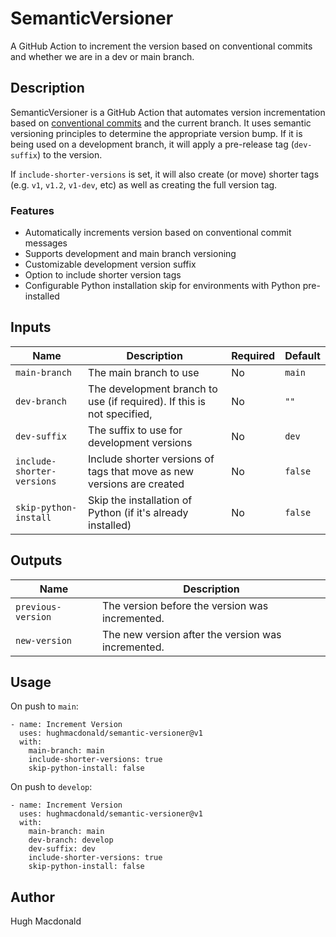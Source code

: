 # SemanticVersioner

A GitHub Action to increment the version based on conventional commits and whether we are in a dev or main branch.

## Description

SemanticVersioner is a GitHub Action that automates version incrementation based on [conventional commits](https://www.conventionalcommits.org) and the current branch.
It uses semantic versioning principles to determine the appropriate version bump. If it is being used on a development branch, it will apply a pre-release tag (`dev-suffix`) to the version.

If `include-shorter-versions` is set, it will also create (or move) shorter tags (e.g. `v1`, `v1.2`, `v1-dev`, etc) as well as creating the full version tag.

### Features

- Automatically increments version based on conventional commit messages
- Supports development and main branch versioning
- Customizable development version suffix
- Option to include shorter version tags
- Configurable Python installation skip for environments with Python pre-installed

## Inputs

| Name                       | Description                                                             | Required | Default |
|----------------------------|-------------------------------------------------------------------------|----------|---------|
| `main-branch`              | The main branch to use                                                  | No       | `main`  |
| `dev-branch`               | The development branch to use (if required). If this is not specified,  | No       | `""`    |
| `dev-suffix`               | The suffix to use for development versions                              | No       | `dev`   |
| `include-shorter-versions` | Include shorter versions of tags that move as new versions are created  | No       | `false` |
| `skip-python-install`      | Skip the installation of Python (if it's already installed)             | No       | `false` |

## Outputs

| Name               | Description                                         |
|--------------------|-----------------------------------------------------|
| `previous-version` | The version before the version was incremented.     |
| `new-version`      | The new version after the version was incremented.  |

## Usage

On push to `main`:

    - name: Increment Version
      uses: hughmacdonald/semantic-versioner@v1
      with:
        main-branch: main
        include-shorter-versions: true
        skip-python-install: false

On push to `develop`:

    - name: Increment Version
      uses: hughmacdonald/semantic-versioner@v1
      with:
        main-branch: main
        dev-branch: develop
        dev-suffix: dev
        include-shorter-versions: true
        skip-python-install: false

## Author

Hugh Macdonald
